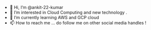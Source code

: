 - 👋 Hi, I’m @ankit-22-kumar
- 👀 I’m interested in Cloud Computing and new technology .
- 🌱 I’m currently learning AWS and GCP cloud 
- 📫 How to reach me ... do follow me on other social media handles !

<!---
ankit-22-kumar/ankit-22-kumar is a ✨ special ✨ repository because its `README.md` (this file) appears on your GitHub profile.
You can click the Preview link to take a look at your changes.
--->
